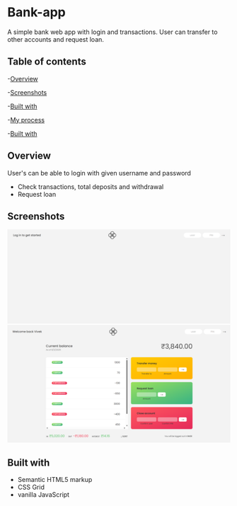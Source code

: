# Bank-app
A simple bank web app with login and transactions. User can transfer to other accounts and request loan.

## Table of contents

-[Overview](#overview)

-[Screenshots](#screenshot)

-[Built with](#built-with)

-[My process](#my-process)

-[Built with](#built-with)

## Overview

User's can be able to login with given username and password
- Check transactions, total deposits and withdrawal
- Request loan

## Screenshots

![Login](login.png)
![Home](home_page.png)

## Built with

- Semantic HTML5 markup
- CSS Grid
- vanilla JavaScript